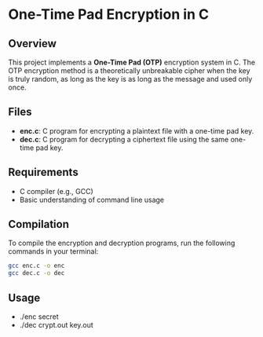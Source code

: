 # One-Time Pad Encryption in C

## Overview

This project implements a **One-Time Pad (OTP)** encryption system in C. The OTP encryption method is a theoretically unbreakable cipher when the key is truly random, as long as the key is as long as the message and used only once.



## Files

- **enc.c**: C program for encrypting a plaintext file with a one-time pad key.
- **dec.c**: C program for decrypting a ciphertext file using the same one-time pad key.


## Requirements

- C compiler (e.g., GCC)
- Basic understanding of command line usage

## Compilation

To compile the encryption and decryption programs, run the following commands in your terminal:

```bash
gcc enc.c -o enc
gcc dec.c -o dec
```

## Usage
- ./enc secret
- ./dec crypt.out key.out

